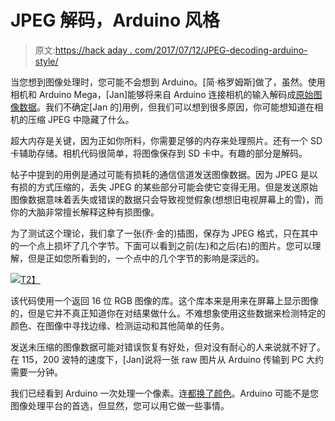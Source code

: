 # JPEG 解码，Arduino 风格

> 原文:[https://hack aday . com/2017/07/12/JPEG-decoding-arduino-style/](https://hackaday.com/2017/07/12/jpeg-decoding-arduino-style/)

当您想到图像处理时，您可能不会想到 Arduino。[简·格罗姆斯]做了，虽然。使用相机和 Arduino Mega，[Jan]能够将来自 Arduino 连接相机的输入解码成[原始图像数据](http://www.deviceplus.com/how-tos/arduino-guide/jpeg-decoding-on-arduino-tutorial/)。我们不确定[Jan 的]用例，但我们可以想到很多原因，你可能想知道在相机的压缩 JPEG 中隐藏了什么。

超大内存是关键，因为正如你所料，你需要足够的内存来处理照片。还有一个 SD 卡辅助存储。相机代码很简单，将图像保存到 SD 卡中。有趣的部分是解码。

帖子中提到的用例是通过可能有损耗的通信信道发送图像数据。因为 JPEG 是以有损的方式压缩的，丢失 JPEG 的某些部分可能会使它变得无用。但是发送原始图像数据意味着丢失或错误的数据只会导致视觉假象(想想旧电视屏幕上的雪)，而你的大脑非常擅长解释这种有损图像。

为了测试这个理论，我们拿了一张(乔·金的)插图，保存为 JPEG 格式，只在其中的一个点上损坏了几个字节。下面可以看到之前(左)和之后(右)的图片。您可以理解，但是正如您所看到的，一个点中的几个字节的影响是深远的。

[![](../Images/34b3f78885dab043b0dc1ce45382f5ca.png)T2】](https://hackaday.com/wp-content/uploads/2017/07/kim.png)

该代码使用一个返回 16 位 RGB 图像的库。这个库本来是用来在屏幕上显示图像的，但是它并不真正知道你在对结果做什么。不难想象使用这些数据来检测特定的颜色、在图像中寻找边缘、检测运动和其他简单的任务。

发送未压缩的图像数据可能对错误恢复有好处，但对没有耐心的人来说就不好了。在 115，200 波特的速度下，[Jan]说将一张 raw 图片从 Arduino 传输到 PC 大约需要一分钟。

我们已经看到 Arduino 一次处理一个像素。连[都换了颜色](https://hackaday.com/2014/10/20/a-single-pixel-color-digital-camera/)。Arduino 可能不是您图像处理平台的首选，但显然，您可以用它做一些事情。
